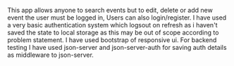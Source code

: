 This app allows anyone to search events but to edit, delete or add new event the user must be logged in, Users can also login/register.
I have used a very basic authentication system which logsout on refresh as i haven't saved the state to local storage as this may be out of scope according to problem statement. I have used bootstrap of responsive ui. For backend testing I have used json-server and json-server-auth for saving auth details as middleware to json-server.
